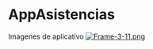 # AppAsistencias
Imagenes de aplicativo
[![Frame-3-11.png](https://i.postimg.cc/kXs3BSzx/Frame-3-11.png)](https://postimg.cc/xcXFZX0C)
